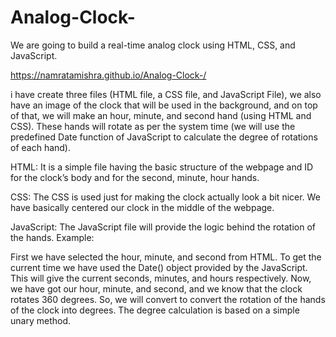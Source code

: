 # Analog-Clock-
We are going to build a real-time analog clock using HTML, CSS, and JavaScript.

https://namratamishra.github.io/Analog-Clock-/

i have create three files (HTML file, a CSS file, and JavaScript File), we also have an image of the clock that will be used in the background, and on top of that, we will make an hour, minute, and second hand (using HTML and CSS). These hands will rotate as per the system time (we will use the predefined Date function of JavaScript to calculate the degree of rotations of each hand).

HTML: It is a simple file having the basic structure of the webpage and ID for the clock’s body and for the second, minute, hour hands.   



CSS: The CSS is used just for making the clock actually look a bit nicer. We have basically centered our clock in the middle of the webpage.


JavaScript: The JavaScript file will provide the logic behind the rotation of the hands.
Example:

First we have selected the hour, minute, and second from HTML.
To get the current time we have used the Date() object provided by the JavaScript. This will give the current seconds, minutes, and hours respectively.
Now, we have got our hour, minute, and second, and we know that the clock rotates 360 degrees. So, we will convert to convert the rotation of the hands of the clock into degrees. The degree calculation is based on a simple unary method.
